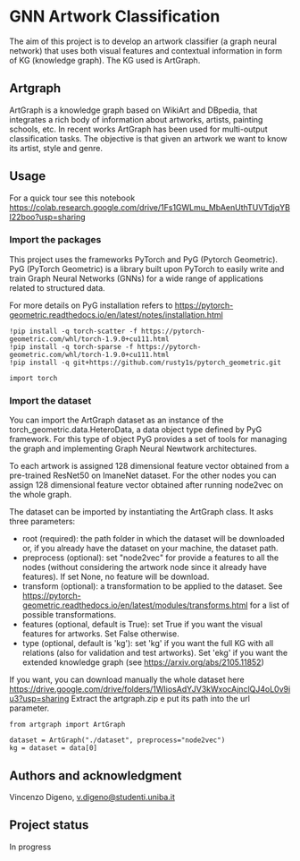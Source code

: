 # GNN Artwork Classification
The aim of this project is to develop an artwork classifier (a graph neural network) that uses both visual features and contextual information in form of KG (knowledge graph). The KG used is ArtGraph.

## Artgraph
ArtGraph is a knowledge graph based on WikiArt and DBpedia, that integrates a rich body of information about artworks, artists, painting schools, etc.
In recent works ArtGraph has been used for multi-output classification tasks. The objective is that given an artwork we want to know its artist, style and genre.

## Usage
For a quick tour see this notebook https://colab.research.google.com/drive/1Fs1GWLmu_MbAenUthTUVTdjqYBI22boo?usp=sharing
### Import the packages
This project uses the frameworks PyTorch and PyG (Pytorch Geometric). PyG (PyTorch Geometric) is a library built upon PyTorch to easily write and train Graph Neural Networks (GNNs) for a wide range of applications related to structured data.

For more details on PyG installation refers to https://pytorch-geometric.readthedocs.io/en/latest/notes/installation.html

``` 
!pip install -q torch-scatter -f https://pytorch-geometric.com/whl/torch-1.9.0+cu111.html
!pip install -q torch-sparse -f https://pytorch-geometric.com/whl/torch-1.9.0+cu111.html
!pip install -q git+https://github.com/rusty1s/pytorch_geometric.git

import torch
```
### Import the dataset
You can import the ArtGraph dataset as an instance of the torch_geometric.data.HeteroData, a data object type defined by PyG framework. For this type of object PyG provides a set of tools for managing the graph and implementing Graph Neural Newtwork architectures.

To each artwork is assigned 128 dimensional feature vector obtained from a pre-trained ResNet50 on ImaneNet dataset. For the other nodes you can assign 128 dimensional feature vector obtained after running node2vec on the whole graph.

The dataset can be imported by instantiating the ArtGraph class. It asks three parameters:

- root (required): the path folder in which the dataset will be downloaded or, if you already have the dataset on your machine, the dataset path.
- preprocess (optional): set "node2vec" for provide a features to all the nodes (without considering the artwork node since it already have features). If set None, no feature will be download.
- transform (optional): a transformation to be applied to the dataset. See https://pytorch-geometric.readthedocs.io/en/latest/modules/transforms.html for a list of possible transformations.
- features (optional, default is True): set True if you want the visual features for artworks. Set False otherwise.
- type (optional, default is 'kg'): set 'kg' if you want the full KG with all relations (also for validation and test artworks). Set 'ekg' if you want the extended knowledge graph (see https://arxiv.org/abs/2105.11852)

If you want, you can download manually the whole dataset here https://drive.google.com/drive/folders/1WIiosAdYJV3kWxocAjnclQJ4oL0v9iu3?usp=sharing
Extract the artgraph.zip e put its path into the url parameter.

```
from artgraph import ArtGraph

dataset = ArtGraph("./dataset", preprocess="node2vec")
kg = dataset = data[0]
```


## Authors and acknowledgment
Vincenzo Digeno, v.digeno@studenti.uniba.it

## Project status
In progress

